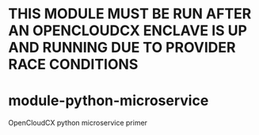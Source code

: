 # THIS MODULE MUST BE RUN AFTER AN OPENCLOUDCX ENCLAVE IS UP AND RUNNING DUE TO PROVIDER RACE CONDITIONS

# module-python-microservice

OpenCloudCX python microservice primer
